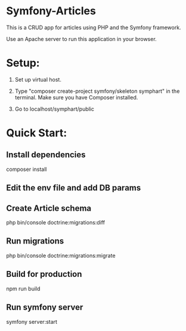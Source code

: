 # Symfony-Articles

This is a CRUD app for articles using PHP and the Symfony framework.

Use an Apache server to run this application in your browser.

# Setup: 

1. Set up virtual host.

2. Type "composer create-project symfony/skeleton symphart" in the terminal.
Make sure you have Composer installed.

3. Go to localhost/symphart/public

# Quick Start:

## Install dependencies
composer install

## Edit the env file and add DB params

## Create Article schema
php bin/console doctrine:migrations:diff

## Run migrations
php bin/console doctrine:migrations:migrate

## Build for production
npm run build

## Run symfony server 
symfony server:start
